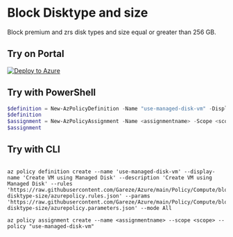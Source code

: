 # Block Disktype and size

Block premium and zrs disk types and size equal or greater than 256 GB.

## Try on Portal

[![Deploy to Azure](http://azuredeploy.net/deploybutton.png)](https://portal.azure.com/#blade/Microsoft_Azure_Policy/CreatePolicyDefinitionBlade/uri/https%3A%2F%2Fraw.githubusercontent.com%2FGareze%2Azure%2Fmain%2Policy%2FCompute%2Fblock-disktype-size%2Fazurepolicy.json)

## Try with PowerShell

````powershell
$definition = New-AzPolicyDefinition -Name "use-managed-disk-vm" -DisplayName "Block Disktype and size" -description "Block premium and zrs disk types and size equal or greater than 256 GB." -Policy 'https://raw.githubusercontent.com/Gareze/Azure/main/Policy/Compute/block-disktype-size/azurepolicy.json' -Parameter 'https://raw.githubusercontent.com/Gareze/Azure/main/Policy/Compute/block-disktype-size/azurepolicy.parameters.json' -Mode All
$definition
$assignment = New-AzPolicyAssignment -Name <assignmentname> -Scope <scope>  -PolicyDefinition $definition
$assignment 
````



## Try with CLI

````cli

az policy definition create --name 'use-managed-disk-vm' --display-name 'Create VM using Managed Disk' --description 'Create VM using Managed Disk' --rules 'https://raw.githubusercontent.com/Gareze/Azure/main/Policy/Compute/block-disktype-size/azurepolicy.rules.json' --params 'https://raw.githubusercontent.com/Gareze/Azure/main/Policy/Compute/block-disktype-size/azurepolicy.parameters.json' --mode All

az policy assignment create --name <assignmentname> --scope <scope> --policy "use-managed-disk-vm" 

````
